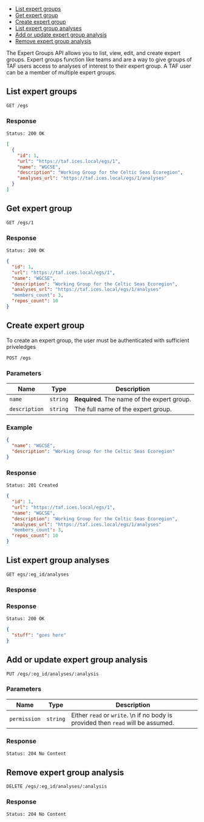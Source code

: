 
* [List expert groups](#list-expert-groups)
* [Get expert group](#get-expert-group)
* [Create expert group](#create-expert-group)
* [List expert group analyses](#list-expert-group-analyses)
* [Add or update expert group analysis](#add-or-update-expert-group-analysis)
* [Remove expert group analysis](#remove-expert-group-analysis)


The Expert Groups API allows you to list, view, edit, and create expert groups.  Expert groups
function like teams and are a way to give groups of TAF users access to analyses of interest to
their expert group.  A TAF user can be a member of multiple expert groups.

## List expert groups

```
GET /egs
```

### Response

```
Status: 200 OK
```

```json
[
  {
    "id": 1,
    "url": "https://taf.ices.local/egs/1",
    "name": "WGCSE",
    "description": "Working Group for the Celtic Seas Ecoregion",
    "analyses_url": "https://taf.ices.local/egs/1/analyses"
  }
]
```

## Get expert group

```
GET /egs/1
```

### Response

```
Status: 200 OK
```

```json
{
  "id": 1,
  "url": "https://taf.ices.local/egs/1",
  "name": "WGCSE",
  "description": "Working Group for the Celtic Seas Ecoregion",
  "analyses_url": "https://taf.ices.local/egs/1/analyses"
  "members_count": 3,
  "repos_count": 10
}
```

## Create expert group

To create an expert group, the user must be authenticated with sufficient priveledges

```
POST /egs
```

### Parameters

| Name  | Type | Description |
| ------------- | ------------- | ---------- |
| `name`  | `string`  | **Required**. The name of the expert group. |
| `description`  | `string`  | The full name of the expert group. |

### Example

```json
{
  "name": "WGCSE",
  "description": "Working Group for the Celtic Seas Ecoregion"
}
```

### Response

```
Status: 201 Created
```

```json
{
  "id": 1,
  "url": "https://taf.ices.local/egs/1",
  "name": "WGCSE",
  "description": "Working Group for the Celtic Seas Ecoregion",
  "analyses_url": "https://taf.ices.local/egs/1/analyses"
  "members_count": 3,
  "repos_count": 10
}
```

## List expert group analyses

```
GET egs/:eg_id/analyses
```

### Response

### Response

```
Status: 200 OK
```

```json
{
  "stuff": "goes here"
}
```

## Add or update expert group analysis

```
PUT /egs/:eg_id/analyses/:analysis
```

### Parameters

| Name  | Type | Description |
| ------------- | ------------- | ---------- |
| `permission`  | `string`  | Either `read` or `write`. \n  if no body is provided then `read` will be assumed. |

### Response

```
Status: 204 No Content
```

## Remove expert group analysis

```
DELETE /egs/:eg_id/analyses/:analysis
```

### Response

```
Status: 204 No Content
```


